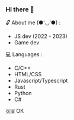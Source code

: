 ### Hi there 👋
<!--
**Rurucchi/Rurucchi** is a ✨ _special_ ✨ repository because its `README.md` (this file) appears on your GitHub profile.
-->

🔓 About me (●'◡'●) :
- JS dev (2022 - 2023)
- Game dev

💻 Languages :
- C/C++
- HTML/CSS
- Javascript/Typescript
- Rust
- Python
- C#

🇬🇧 OK
